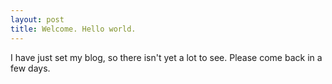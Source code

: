 ```yaml
---
layout: post
title: Welcome. Hello world.
---
```


I have just set my blog, so there isn't yet a lot to see. Please come back in a few days.